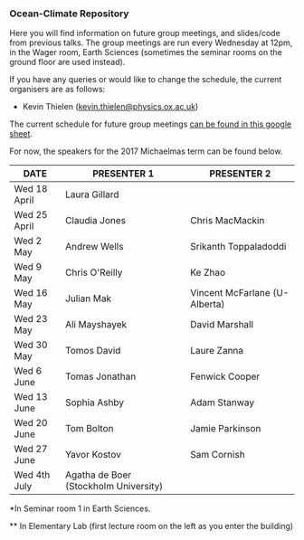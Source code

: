 ### Ocean-Climate Repository

Here you will find information on future group meetings, and slides/code from previous talks. The group meetings are run every Wednesday at 12pm, in the Wager room, Earth Sciences (sometimes the seminar rooms on the ground floor are used instead). 

If you have any queries or would like to change the schedule, the current organisers are as follows:

* Kevin Thielen (kevin.thielen@physics.ox.ac.uk)


The current schedule for future group meetings [can be found in this google sheet](https://docs.google.com/spreadsheets/d/1n7oyQaIsahrsW-BJQb1Gk6C39gtiLYZiYlwgB42wlqU/edit#gid=0). 

For now, the speakers for the 2017 Michaelmas term can be found below.

| DATE         | PRESENTER 1    | PRESENTER 2   |
|----------------|-------------------|---------------|
| Wed 18 April  |  Laura Gillard     |            |
| Wed 25 April  | Claudia Jones      | Chris MacMackin          |
| Wed 2 May | Andrew Wells           |  Srikanth Toppaladoddi              |
| Wed 9 May |  Chris O'Reilly        | Ke Zhao               |
| Wed 16 May | Julian Mak            |     Vincent McFarlane (U-Alberta)        |
| Wed 23 May |    Ali Mayshayek      | David Marshall
| Wed 30 May| Tomos David            | Laure Zanna            |
| Wed 6 June|  Tomas Jonathan        | Fenwick Cooper         |
| Wed 13 June|   Sophia Ashby      |   Adam Stanway    |
| Wed 20 June | Tom Bolton           | Jamie Parkinson      |
| Wed 27 June| Yavor Kostov          |    Sam Cornish       |
| Wed 4th July| Agatha de Boer (Stockholm University)       |           |


\*In Seminar room 1 in Earth Sciences. 

\** In Elementary Lab (first lecture room on the left as you enter the building) 

